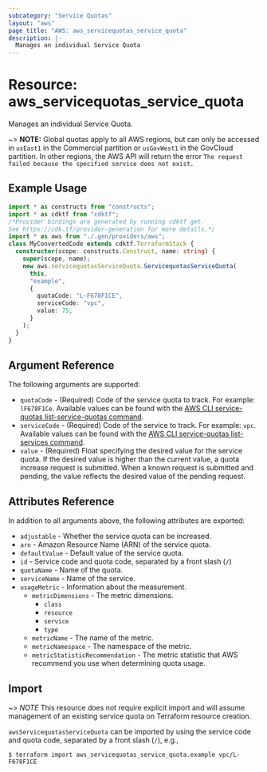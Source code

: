 ```yaml
---
subcategory: "Service Quotas"
layout: "aws"
page_title: "AWS: aws_servicequotas_service_quota"
description: |-
  Manages an individual Service Quota
---
```


# Resource: aws_servicequotas_service_quota

Manages an individual Service Quota.

~> **NOTE:** Global quotas apply to all AWS regions, but can only be accessed in `usEast1` in the Commercial partition or `usGovWest1` in the GovCloud partition. In other regions, the AWS API will return the error `The request failed because the specified service does not exist.`

## Example Usage

```typescript
import * as constructs from "constructs";
import * as cdktf from "cdktf";
/*Provider bindings are generated by running cdktf get.
See https://cdk.tf/provider-generation for more details.*/
import * as aws from "./.gen/providers/aws";
class MyConvertedCode extends cdktf.TerraformStack {
  constructor(scope: constructs.Construct, name: string) {
    super(scope, name);
    new aws.servicequotasServiceQuota.ServicequotasServiceQuota(
      this,
      "example",
      {
        quotaCode: "L-F678F1CE",
        serviceCode: "vpc",
        value: 75,
      }
    );
  }
}

```

## Argument Reference

The following arguments are supported:

* `quotaCode` - (Required) Code of the service quota to track. For example: `lF678F1Ce`. Available values can be found with the [AWS CLI service-quotas list-service-quotas command](https://docs.aws.amazon.com/cli/latest/reference/service-quotas/list-service-quotas.html).
* `serviceCode` - (Required) Code of the service to track. For example: `vpc`. Available values can be found with the [AWS CLI service-quotas list-services command](https://docs.aws.amazon.com/cli/latest/reference/service-quotas/list-services.html).
* `value` - (Required) Float specifying the desired value for the service quota. If the desired value is higher than the current value, a quota increase request is submitted. When a known request is submitted and pending, the value reflects the desired value of the pending request.

## Attributes Reference

In addition to all arguments above, the following attributes are exported:

* `adjustable` - Whether the service quota can be increased.
* `arn` - Amazon Resource Name (ARN) of the service quota.
* `defaultValue` - Default value of the service quota.
* `id` - Service code and quota code, separated by a front slash (`/`)
* `quotaName` - Name of the quota.
* `serviceName` - Name of the service.
* `usageMetric` - Information about the measurement.
    * `metricDimensions` - The metric dimensions.
        * `class`
        * `resource`
        * `service`
        * `type`
    * `metricName` - The name of the metric.
    * `metricNamespace` - The namespace of the metric.
    * `metricStatisticRecommendation` - The metric statistic that AWS recommend you use when determining quota usage.

## Import

~> *NOTE* This resource does not require explicit import and will assume management of an existing service quota on Terraform resource creation.

`awsServicequotasServiceQuota` can be imported by using the service code and quota code, separated by a front slash (`/`), e.g.,

```
$ terraform import aws_servicequotas_service_quota.example vpc/L-F678F1CE
```

<!-- cache-key: cdktf-0.17.0-pre.15 input-beac5b7ff75d3e6da0e92fb103b5d36bb90ce66a11c641b732bd93ab53f6161b -->
